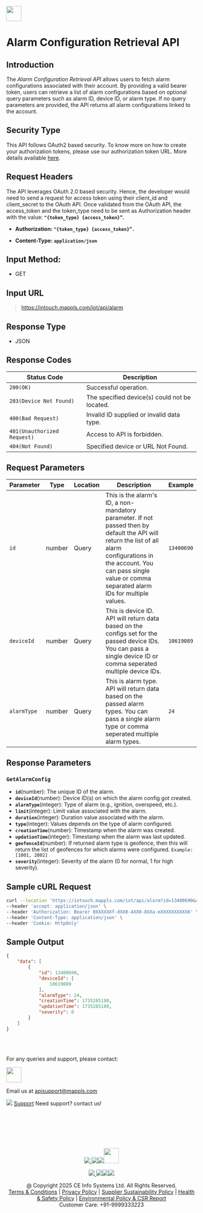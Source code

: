 
[<img src="https://about.mappls.com/about/images/MAPPLS-MapmyIndia-logo.png" height="40"/> </p>](https://about.mappls.com/api/)

# Alarm Configuration Retrieval API

## **Introduction** 

The *Alarm Configuration Retrieval API* allows users to fetch alarm configurations associated with their account. By providing a valid bearer token, users can retrieve a list of alarm configurations based on optional query parameters such as alarm ID, device ID, or alarm type. If no query parameters are provided, the API returns all alarm configurations linked to the account.


## **Security Type**
This API follows OAuth2 based security. To know more on how to create your authorization tokens, please use our authorization token URL. More details available [here](https://github.com/mappls-api/mappls-rest-apis/tree/main/mappls-token-generation-api).

## **Request Headers**

The API leverages OAuth 2.0 based security. Hence, the developer would need to send a request for access token using their client_id and client_secret to the OAuth API. Once validated from the OAuth API, the access_token and the token_type need to be sent as Authorization header with the value: **`"{token_type} {access_token}”`.**

- **Authorization: `"{token_type} {access_token}”.`**

- **Content-Type: `application/json`**

## **Input Method:** 
- GET

## **Input URL**

> https://intouch.mappls.com/iot/api/alarm


## **Response Type**
- JSON

## **Response Codes**

| **Status Code** | **Description** |
| --- | --- |
| `200(OK)` | Successful operation. |
| `203(Device Not Found)` | The specified device(s) could not be located. |
| `400(Bad Request)` | Invalid ID supplied or invalid data type. |
| `401(Unauthorized Request)` | Access to API is forbidden. |
| `404(Not Found)` | Specified device or URL Not Found. |

## **Request Parameters**

| **Parameter**   | **Type** | **Location** | **Description** | **Example** |
| --- | --- | --- |--- | --- |
| `id` | number | Query | This is the alarm's ID, a non-mandatory parameter. If not passed then by default the API will return the list of all alarm configurations in the account. You can pass single value or comma separated alarm IDs for multiple values. | `13400690` |
| `deviceId` | number | Query | This is device ID. API will return data based on the configs set for the passed device IDs. You can pass a single device ID or comma seperated multiple device IDs. | `10619089` |
| `alarmType` | number | Query | This is alarm type. API will return data based on the passed alarm types. You can pass a single alarm type or comma seperated multiple alarm types. | `24` |


## **Response Parameters**

### **`GetAlarmConfig`**
  - **`id`**(number): The unique ID of the alarm.
  - **`deviceId`**(number): Device ID(s) on which the alarm config got created.
  - **`alarmType`**(integer): Type of alarm (e.g., ignition, overspeed, etc.).
  - **`limit`**(integer): Limit value associated with the alarm.
  - **`duration`**(integer): Duration value associated with the alarm.
  - **`type`**(integer): Values depends on the type of alarm configured.
  - **`creationTime`**(number): Timestamp when the alarm was created.
  - **`updationTime`**(integer): Timestamp when the alarm was last updated.
  - **`geofenceId`**(number): If returned alarm type is geofence, then this will return the list of geofences for which alarms were configured. `Example: [1001, 2002]`
  - **`severity`**(integer): Severity of the alarm (0 for normal, 1 for high severity).

## **Sample cURL Request**

```bash
curl --location 'https://intouch.mappls.com/iot/api/alarm?id=13400690&deviceId=10619089&alarmType=24' \
--header 'accept: application/json' \
--header 'Authorization: Bearer 0XXXXXXf-dXX0-4XX0-8XXa-eXXXXXXXXXX6' \
--header 'Content-Type: application/json' \
--header 'Cookie: HttpOnly'
```

## **Sample Output**

```json
{
    "data": [
        {
            "id": 13400690,
            "deviceId": [
                10619089
            ],
            "alarmType": 24,
            "creationTime": 1735285180,
            "updationTime": 1735285180,
            "severity": 0
        }
    ]
}
```



<br></br>

For any queries and support, please contact: 

[<img src="https://about.mappls.com/images/mappls-logo.svg" height="40"/> </p>](https://about.mappls.com/api/)
Email us at [apisupport@mappls.com](mailto:apisupport@mappls.com)


![](https://www.mapmyindia.com/api/img/icons/support.png)
[Support](https://about.mappls.com/contact/)
Need support? contact us!

<br></br>


<br></br>

[<p align="center"> <img src="https://www.mapmyindia.com/api/img/icons/stack-overflow.png"/> ](https://stackoverflow.com/questions/tagged/mappls-api)[![](https://www.mapmyindia.com/api/img/icons/blog.png)](https://about.mappls.com/blog/)[![](https://www.mapmyindia.com/api/img/icons/gethub.png)](https://github.com/Mappls-api)[<img src="https://mmi-api-team.s3.ap-south-1.amazonaws.com/API-Team/npm-logo.one-third%5B1%5D.png" height="40"/> </p>](https://www.npmjs.com/org/mapmyindia) 



[<p align="center"> <img src="https://www.mapmyindia.com/june-newsletter/icon4.png"/> ](https://www.facebook.com/Mapplsofficial)[![](https://www.mapmyindia.com/june-newsletter/icon2.png)](https://twitter.com/mappls)[![](https://www.mapmyindia.com/newsletter/2017/aug/llinkedin.png)](https://www.linkedin.com/company/mappls/)[![](https://www.mapmyindia.com/june-newsletter/icon3.png)](https://www.youtube.com/channel/UCAWvWsh-dZLLeUU7_J9HiOA)




<div align="center">@ Copyright 2025 CE Info Systems Ltd. All Rights Reserved.</div>

<div align="center"> <a href="https://about.mappls.com/api/terms-&-conditions">Terms & Conditions</a> | <a href="https://about.mappls.com/about/privacy-policy">Privacy Policy</a> | <a href="https://about.mappls.com/pdf/mapmyIndia-sustainability-policy-healt-labour-rules-supplir-sustainability.pdf">Supplier Sustainability Policy</a> | <a href="https://about.mappls.com/pdf/Health-Safety-Management.pdf">Health & Safety Policy</a> | <a href="https://about.mappls.com/pdf/Environment-Sustainability-Policy-CSR-Report.pdf">Environmental Policy & CSR Report</a>

<div align="center">Customer Care: +91-9999333223</div>

